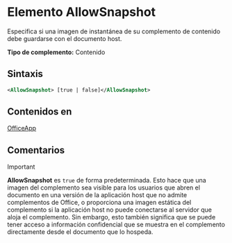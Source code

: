 # <a name="allowsnapshot-element"></a>Elemento AllowSnapshot

Especifica si una imagen de instantánea de su complemento de contenido debe guardarse con el documento host.

**Tipo de complemento:** Contenido

## <a name="syntax"></a>Sintaxis

```XML
<AllowSnapshot> [true | false]</AllowSnapshot>
```

## <a name="contained-in"></a>Contenidos en

[OfficeApp](officeapp.md)

## <a name="remarks"></a>Comentarios

 > [!IMPORTANT]
 > **AllowSnapshot** es `true` de forma predeterminada. Esto hace que una imagen del complemento sea visible para los usuarios que abren el documento en una versión de la aplicación host que no admite complementos de Office, o proporciona una imagen estática del complemento si la aplicación host no puede conectarse al servidor que aloja el complemento. Sin embargo, esto también significa que se puede tener acceso a información confidencial que se muestra en el complemento directamente desde el documento que lo hospeda.

